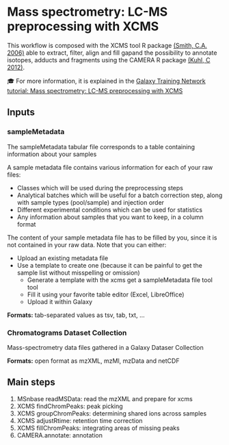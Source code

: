 # Mass spectrometry: LC-MS preprocessing with XCMS 

This workflow is composed with the XCMS tool R package [(Smith, C.A. 2006)](https://bioconductor.org/packages/release/bioc/html/xcms.html) able to extract, filter, align and fill gapand the possibility to annotate isotopes, adducts and fragments using the CAMERA R package [(Kuhl, C 2012)](https://bioconductor.org/packages/release/bioc/html/CAMERA.html).

🎓 For more information, it is explained in the [Galaxy Training Network tutorial: Mass spectrometry: LC-MS preprocessing with XCMS](https://training.galaxyproject.org/training-material/topics/metabolomics/tutorials/lcms-preprocessing/tutorial.html)

## Inputs
### sampleMetadata
The sampleMetadata tabular file corresponds to a table containing information about your samples

A sample metadata file contains various information for each of your raw files:
- Classes which will be used during the preprocessing steps
- Analytical batches which will be useful for a batch correction step, along with sample types (pool/sample) and injection order
- Different experimental conditions which can be used for statistics
- Any information about samples that you want to keep, in a column format

The content of your sample metadata file has to be filled by you, since it is not contained in your raw data. Note that you can either:
- Upload an existing metadata file
- Use a template to create one (because it can be painful to get the sample list without misspelling or omission)
  - Generate a template with the xcms get a sampleMetadata file tool tool
  - Fill it using your favorite table editor (Excel, LibreOffice)
  - Upload it within Galaxy

**Formats:** tab-separated values as tsv, tab, txt, ...

### Chromatograms Dataset Collection
Mass-spectrometry data files gathered in a Galaxy Dataser Collection

**Formats:** open format as mzXML, mzMl, mzData and netCDF

## Main steps
1. MSnbase readMSData: read the mzXML and prepare for xcms
2. XCMS findChromPeaks: peak picking
3. XCMS groupChromPeaks: determining shared ions across samples
4. XCMS adjustRtime: retention time correction
5. XCMS fillChromPeaks: integrating areas of missing peaks
6. CAMERA.annotate: annotation

